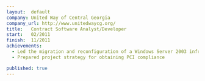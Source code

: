 ```yaml
---
layout:  default
company: United Way of Central Georgia
company_url: http://www.unitedwaycg.org/
title:   Contract Software Analyst/Developer
start:   02/2011
finish:  11/2011
achievements:
  - Led the migration and reconfiguration of a Windows Server 2003 infrastructure to Server 2008 resulting in a reduction of technical support requests by more than 25%
  - Prepared project strategy for obtaining PCI compliance

published: true
---
```

